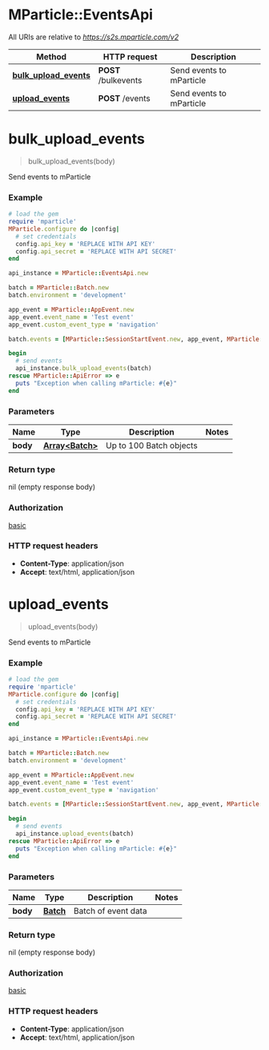 # MParticle::EventsApi

All URIs are relative to *https://s2s.mparticle.com/v2*

Method | HTTP request | Description
------------- | ------------- | -------------
[**bulk_upload_events**](EventsApi.md#bulk_upload_events) | **POST** /bulkevents | Send events to mParticle
[**upload_events**](EventsApi.md#upload_events) | **POST** /events | Send events to mParticle


# **bulk_upload_events**
> bulk_upload_events(body)

Send events to mParticle



### Example
```ruby
# load the gem
require 'mparticle'
MParticle.configure do |config|
  # set credentials
  config.api_key = 'REPLACE WITH API KEY'
  config.api_secret = 'REPLACE WITH API SECRET'
end

api_instance = MParticle::EventsApi.new

batch = MParticle::Batch.new
batch.environment = 'development'

app_event = MParticle::AppEvent.new
app_event.event_name = 'Test event'
app_event.custom_event_type = 'navigation'

batch.events = [MParticle::SessionStartEvent.new, app_event, MParticle::SessionEndEvent.new]

begin
  # send events
  api_instance.bulk_upload_events(batch)
rescue MParticle::ApiError => e
  puts "Exception when calling mParticle: #{e}"
end
```

### Parameters

Name | Type | Description  | Notes
------------- | ------------- | ------------- | -------------
 **body** | [**Array&lt;Batch&gt;**](Batch.md)| Up to 100 Batch objects | 

### Return type

nil (empty response body)

### Authorization

[basic](../README.md#basic)

### HTTP request headers

 - **Content-Type**: application/json
 - **Accept**: text/html, application/json



# **upload_events**
> upload_events(body)

Send events to mParticle



### Example
```ruby
# load the gem
require 'mparticle'
MParticle.configure do |config|
  # set credentials
  config.api_key = 'REPLACE WITH API KEY'
  config.api_secret = 'REPLACE WITH API SECRET'
end

api_instance = MParticle::EventsApi.new

batch = MParticle::Batch.new
batch.environment = 'development'

app_event = MParticle::AppEvent.new
app_event.event_name = 'Test event'
app_event.custom_event_type = 'navigation'

batch.events = [MParticle::SessionStartEvent.new, app_event, MParticle::SessionEndEvent.new]

begin
  # send events
  api_instance.upload_events(batch)
rescue MParticle::ApiError => e
  puts "Exception when calling mParticle: #{e}"
end
```

### Parameters

Name | Type | Description  | Notes
------------- | ------------- | ------------- | -------------
 **body** | [**Batch**](Batch.md)| Batch of event data | 

### Return type

nil (empty response body)

### Authorization

[basic](../README.md#basic)

### HTTP request headers

 - **Content-Type**: application/json
 - **Accept**: text/html, application/json



